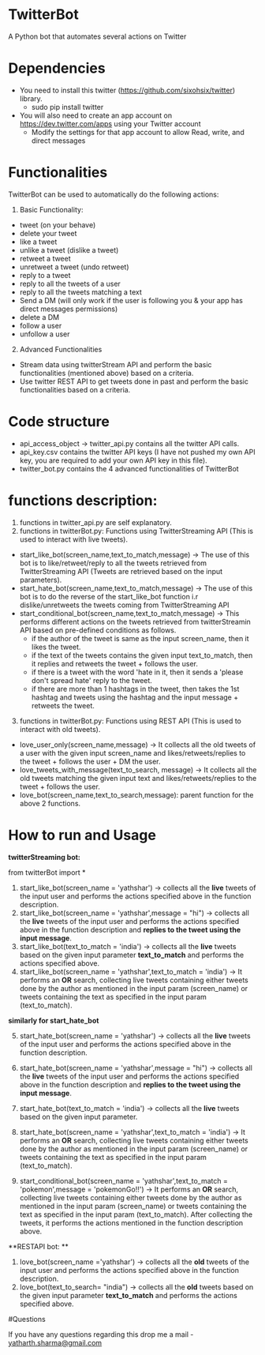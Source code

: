 # TwitterBot

A Python bot that automates several actions on Twitter

# Dependencies

- You need to install this twitter (https://github.com/sixohsix/twitter) library.
   - sudo pip install twitter
- You will also need to create an app account on https://dev.twitter.com/apps using your Twitter account
  - Modify the settings for that app account to allow Read, write, and direct messages

# Functionalities

TwitterBot can be used to automatically do the following actions:

1. Basic Functionality:
 - tweet (on your behave)
 - delete your tweet
 - like a tweet
 - unlike a tweet (dislike a tweet)
 - retweet a tweet
 - unretweet a tweet (undo retweet)
 - reply to a tweet
 - reply to all the tweets of a user
 - reply to all the tweets matching a text
 - Send a DM (will only work if the user is following you & your app has direct messages permissions)
 - delete a DM
 - follow a user
 - unfollow a user
2. Advanced Functionalities
 - Stream data using twitterStream API and perform the basic functionalities (mentioned above) based on a criteria.
 - Use twitter REST API to get tweets done in past and perform the basic functionalities based on a criteria.


# Code structure
 - api_access_object -> twitter_api.py contains all the twitter API calls.
 - api_key.csv contains the twitter API keys (I have not pushed my own API key, you are required to add your own API key in this file).
 - twitter_bot.py contains the 4 advanced functionalities of TwitterBot

# functions description:
1. functions in twitter_api.py are self explanatory.
2. functions in twitterBot.py: Functions using TwitterStreaming API (This is used to interact with live tweets).
 - start_like_bot(screen_name,text_to_match,message) -> The use of this bot is to like/retweet/reply to all the tweets retrieved from TwitterStreaming API (Tweets are retrieved based on the input parameters).
 - start_hate_bot(screen_name,text_to_match,message) -> The use of this bot is to do the reverse of the start_like_bot function i.r dislike/unretweets the tweets coming from TwitterStreaming API
 - start_conditional_bot(screen_name,text_to_match,message) -> This performs different actions on the tweets retrieved from twitterStreamin API based on pre-defined conditions as follows.
    - if the author of the tweet is same as the input screen_name, then it likes the tweet.
    - if the text of the tweets contains the given input text_to_match, then it replies and retweets the tweet + follows the user.
    - if there is a tweet with the word 'hate in it, then it sends a 'please don't spread hate' reply to the tweet.
    - if there are more than 1 hashtags in the tweet, then takes the 1st hashtag and tweets using the hashtag and the input message + retweets the tweet.
3. functions in twitterBot.py: Functions using REST API (This is used to interact with old tweets).
  - love_user_only(screen_name,message) -> It collects all the old tweets of a user with the given input screen_name and likes/retweets/replies to the tweet + follows the user + DM the user.
  - love_tweets_with_message(text_to_search, message) -> It collects all the old tweets matching the given input text and likes/retweets/replies to the tweet + follows the user.
  - love_bot(screen_name,text_to_search,message): parent function for the above 2 functions.

# How to run and Usage

 **twitterStreaming bot:**

from twitterBot import *

1. start_like_bot(screen_name = 'yathshar') -> collects all the **live** tweets of the input user and performs the actions specified above in the function description.
2. start_like_bot(screen_name = 'yathshar',message = "hi") ->  collects all the **live** tweets of the input user and performs the actions specified above in the function description and **replies to the tweet using the input message**.
3. start_like_bot(text_to_match = 'india') -> collects all the **live** tweets based on the given input parameter **text_to_match** and performs the actions specified above.
4. start_like_bot(screen_name = 'yathshar',text_to_match = 'india') -> It performs an **OR** search, collecting live tweets containing either tweets done by the author as mentioned in the input param (screen_name) or tweets containing the text as specified in the input param (text_to_match).

**similarly for start_hate_bot**

5. start_hate_bot(screen_name = 'yathshar') -> collects all the **live** tweets of the input user and performs the actions specified above in the function description.
6.  start_hate_bot(screen_name = 'yathshar',message = "hi") ->  collects all the **live** tweets of the input user and performs the actions specified above in the function description and **replies to the tweet using the input message**.
7. start_hate_bot(text_to_match = 'india') -> collects all the **live** tweets based on the given input parameter.
8. start_hate_bot(screen_name = 'yathshar',text_to_match = 'india') -> It performs an **OR** search, collecting live tweets containing either tweets done by the author as mentioned in the input param (screen_name) or tweets containing the text as specified in the input param (text_to_match).

9. start_conditional_bot(screen_name = 'yathshar',text_to_match = 'pokemon',message = 'pokemonGo!!') -> It performs an **OR** search, collecting live tweets containing either tweets done by the author as mentioned in the input param (screen_name) or tweets containing the text as specified in the input param (text_to_match). After collecting the tweets, it performs the actions mentioned in the function description above.

**RESTAPI bot: **

1. love_bot(screen_name ='yathshar') ->  collects all the **old** tweets of the input user and performs the actions specified above in the function description.
2. love_bot(text_to_search= "india") -> collects all the **old** tweets based on the given input parameter **text_to_match** and performs the actions specified above.

#Questions

If you have any questions regarding this drop me a mail - yatharth.sharma@gmail.com
